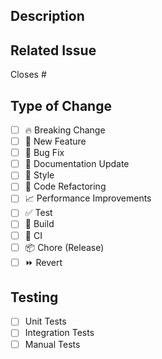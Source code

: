 ## Description
<!-- Describe your changes in detail -->

## Related Issue
<!-- Please link to the issue here -->
Closes #

## Type of Change
<!-- Please check the one that applies to this PR -->
- [ ] 🔥 Breaking Change
- [ ] 🌟 New Feature
- [ ] 🐛 Bug Fix
- [ ] 📝 Documentation Update
- [ ] 🎨 Style
- [ ] 🔧 Code Refactoring
- [ ] 📈 Performance Improvements
- [ ] ✅ Test
- [ ] 🤖 Build
- [ ] 🔁 CI
- [ ] 📦 Chore (Release)
- [ ] ⏩ Revert

## Testing
<!-- Please describe the tests you ran -->
- [ ] Unit Tests
- [ ] Integration Tests
- [ ] Manual Tests